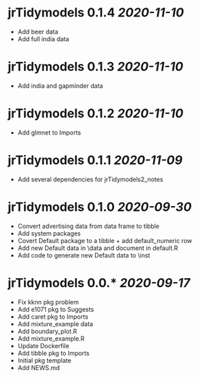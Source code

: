 # jrTidymodels 0.1.4 _2020-11-10_
  * Add beer data
  * Add full india data

# jrTidymodels 0.1.3 _2020-11-10_
  * Add india and gapminder data

# jrTidymodels 0.1.2 _2020-11-10_
  * Add glmnet to Imports

# jrTidymodels 0.1.1 _2020-11-09_
  * Add several dependencies for jrTidymodels2_notes

# jrTidymodels 0.1.0 _2020-09-30_
  * Convert advertising data from data frame to tibble
  * Add system packages
  * Covert Default package to a tibble + add default_numeric row
  * Add new Default data in \data and document in default.R
  * Add code to generate new Default data to \inst

# jrTidymodels 0.0.* _2020-09-17_ 
  * Fix kknn pkg problem
  * Add e1071 pkg to Suggests
  * Add caret pkg to Imports
  * Add mixture_example data
  * Add boundary_plot.R
  * Add mixture_example.R
  * Update Dockerfile
  * Add tibble pkg to Imports
  * Initial pkg template
  * Add NEWS.md
